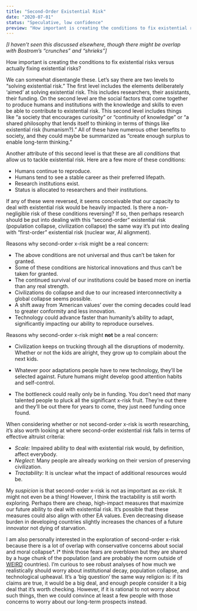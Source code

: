 ```yaml
---
title: "Second-Order Existential Risk"
date: "2020-07-01"
status: "Speculative, low confidence"
preview: "How important is creating the conditions to fix existential risks versus actually fixing existential risks?"
---
```


_\[I haven’t seen this discussed elsewhere, though there might be overlap with Bostrom’s “crunches” and “shrieks”\]_

How important is creating the conditions to fix existential risks versus actually fixing existential risks?

We can somewhat disentangle these. Let’s say there are two levels to “solving existential risk.” The first level includes the elements deliberately ‘aimed’ at solving existential risk. This includes researchers, their assistants, their funding. On the second level are the social factors that come together to produce humans and institutions with the knowledge and skills to even be able to contribute to existential risk. This second level includes things like “a society that encourages curiosity” or “continuity of knowledge” or “a shared philosophy that lends itself to thinking in terms of things like existential risk (humanism?).” All of these have numerous other benefits to society, and they could maybe be summarized as “create enough surplus to enable long-term thinking.”

Another attribute of this second level is that these are all _conditions_ that allow us to tackle existential risk. Here are a few more of these conditions:

-   Humans continue to reproduce.
-   Humans tend to see a stable career as their preferred lifepath.
-   Research institutions exist.
-   Status is allocated to researchers and their institutions.

If any of these were reversed, it seems conceivable that our capacity to deal with existential risk would be heavily impacted. Is there a non-negligible risk of these conditions reversing? If so, then perhaps research should be put into dealing with this “second-order” existential risk (population collapse, civilization collapse) the same way it’s put into dealing with “first-order” existential risk (nuclear war, AI alignment).

Reasons why second-order x-risk might be a real concern:

-   The above conditions are not universal and thus can’t be taken for granted.
-   Some of these conditions are historical innovations and thus can’t be taken for granted.
-   The continued survival of our institutions could be based more on inertia than any real strength.
-   Civilizations do collapse and due to our increased interconnectivity a global collapse seems possible.
-   A shift away from ‘American values’ over the coming decades could lead to greater conformity and less innovation.
-   Technology could advance faster than humanity’s ability to adapt, significantly impacting our ability to reproduce ourselves.

Reasons why second-order x-risk might **not** be a real concern:

-   Civilization keeps on trucking through all the disruptions of modernity. Whether or not the kids are alright, they grow up to complain about the next kids.

-   Whatever poor adaptations people have to new technology, they’ll be selected against. Future humans might develop good attention habits and self-control.
-   The bottleneck could really only be in funding. You don’t need _that_ many talented people to pluck all the significant x-risk fruit. They’re out there and they’ll be out there for years to come, they just need funding once found.

When considering whether or not second-order x-risk is worth researching, it’s also worth looking at where second-order existential risk falls in terms of effective altruist criteria:

-   _Scale:_ Impaired ability to deal with existential risk would, by definition, affect everybody.
-   _Neglect_: Many people are already working on their version of preserving civilization.
-   _Tractability:_ It is unclear what the impact of additional resources would be.

My _suspicion_ is that second-order x-risk is not as important as ex-risk. It might not even be a thing! However, I think the tractability is still worth exploring. Perhaps there are cheap, high-impact measures that maximize our future ability to deal with existential risk. It’s possible that these measures could also align with other EA values. Even decreasing disease burden in developing countries slightly increases the chances of a future innovator not dying of starvation.

I am also personally interested in the exploration of second-order x-risk because there is a lot of overlap with conservative concerns about social and moral collapse*. I* think those fears are overblown but they are shared by a huge chunk of the population (and are probably the norm outside of [WEIRD](https://news.ubc.ca/2010/06/30/mr-10-09/) countries). I’m curious to see robust analyses of how much we realistically should worry about institutional decay, population collapse, and technological upheaval. It’s a ‘big question’ the same way religion is: if its claims are true, it would be a big deal, and enough people consider it a big deal that it’s worth checking. However, if it is rational to not worry about such things, then we could convince at least a few people with those concerns to worry about our long-term prospects instead.
